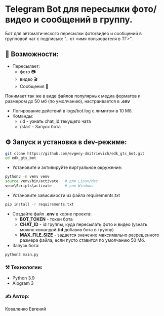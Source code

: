 # Telegram Bot для пересылки фото/видео и сообщений в группу.

Бот для автоматического пересылки фото/видео и сообщений в групповой чат с подписью: ".. от <имя пользователя в ТГ>".

## 🚀 Возможности:
- Пересылает:
  - фото 📷
  - видео 🎬
  - Сообщения 💬

Понимает так же в виде файлов популярных медиа форматов и размером до 50 мб (по умолчанию), настраивается в **.env**
- Логирование действий в logs/bot.log с лимитом в 10 Мб.
- Команды:
  - /id - узнать chat_id текущего чата
  - /start - Запуск бота

## ⚙️ Запуск и установка в dev-режиме:
```bash
git clone https://github.com/evgeny-dmitrievich/edk_gts_bot.git
cd edk_gts_bot
```
- Установите и активируйте виртуальное окружение:
```bash
python3 -m venv venv
source venv/bin/activate   # для Linux/Mac
venv\Scripts\activate      # для Windows
```
- Установите зависимости из файла requirements.txt
```bash
pip install -r requirements.txt
```
- Создайте файл **.env** в корне проекта:
  - **BOT_TOKEN** - токен бота
  - **CHAT_ID** - id группы, куда пересылать фото и видео (узнать можно командой **/id** добавив бота в группу)
  - **MAX_FILE_SIZE** - задается значение максимально разрешенного размера файла, если пусто ставится по умолчанию 50 Мб.
- Запуск бота:
```bash
python3 main.py 
```
### ⚒️ Технологии:
- Python 3.9
- Aiogram 3

### ✍ Автор:
Коваленко Евгений

